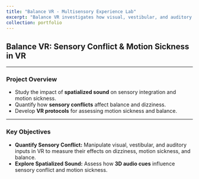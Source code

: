 ```yaml
---
title: "Balance VR - Multisensory Experience Lab"
excerpt: "Balance VR investigates how visual, vestibular, and auditory systems interact in VR, focusing on sensory conflict, spatialized sound, and motion sickness.<br/><img src='/images/500x300.png'>"
collection: portfolio
---
```


## **Balance VR: Sensory Conflict & Motion Sickness in VR**

---
### **Project Overview**
- Study the impact of **spatialized sound** on sensory integration and motion sickness.
- Quantify how **sensory conflicts** affect balance and dizziness.
- Develop **VR protocols** for assessing motion sickness and balance.

---
### **Key Objectives**
- **Quantify Sensory Conflict:** Manipulate visual, vestibular, and auditory inputs in VR to measure their effects on dizziness, motion sickness, and balance.
- **Explore Spatialized Sound:** Assess how **3D audio cues** influence sensory conflict and motion sickness.

